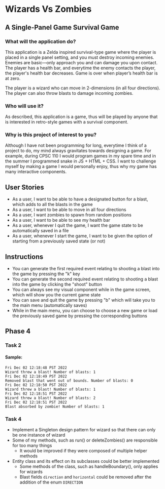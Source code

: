 # Wizards Vs Zombies

## A Single-Panel Game Survival Game

### What will the application do?
This application is a Zelda inspired survival-type game where the player is placed in a single panel setting, 
and you must destroy incoming enemies. Enemies are basic—only approach you and can damage you upon contact.
The player has a health bar, and everytime the enemy contacts the player, the player's health bar decreases.
Game is over when player’s health bar is at zero.

The player is a wizard who can move in 2-dimensions (in all four directions). The player can also throw blasts to 
damage incoming zombies.

### Who will use it?
As described, this application is a game, thus will be played by anyone that is interested in retro-style games
with a survival component.

### Why is this project of interest to you?
Although I have not been programming for long, everytime I think of a project to do, my mind always gravitates towards 
designing a game. For example, during CPSC 110 I would program games in my spare time and in the summer I programmed 
snake in JS + HTML + CSS. I want to challenge myself by making a game I would personally enjoy, thus why my game has 
many interactive components.

## User Stories

- As a user, I want to be able to have a designated button for a blast, which adds to all the blasts in the game
- As a user, I want to be able to move in all four directions
- As a user, I want zombies to spawn from random positions
- As a user, I want to be able to see my health bar
- As a user, whenever I quit the game, I want the game state to be automatically saved in a file
- As a user, whenever I start the game, I want to be given the option of starting from a previously saved state (or not)

## Instructions
- You can generate the first required event relating to shooting a blast into the game by pressing the "k" key
- You can generate the second required event relating to shooting a blast into the game by clicking the "shoot" button
- You can always see my visual component while in the game screen, which will show you the current game state
- You can save and quit the game by pressing "b" which will take you to the main menu (automatically saves)
- While in the main menu, you can choose to choose a new game or load the previously saved game by pressing the 
  corresponding buttons

## Phase 4

### Task 2

#### Sample:

    Fri Dec 02 12:18:48 PST 2022
    Wizard threw a blast! Number of blasts: 1
    Fri Dec 02 12:18:49 PST 2022
    Removed blast that went out of bounds. Number of blasts: 0
    Fri Dec 02 12:18:50 PST 2022
    Wizard threw a blast! Number of blasts: 1
    Fri Dec 02 12:18:51 PST 2022
    Wizard threw a blast! Number of blasts: 2
    Fri Dec 02 12:18:51 PST 2022
    Blast absorbed by zombie! Number of blasts: 1

### Task 4

- Implement a Singleton design pattern for wizard so that there can only be one instance of wizard
- Some of my methods, such as run() or deleteZombies() are responsible for too many things
  - It would be improved if they were composed of multiple helper methods
- Entity class and its effect on its subclasses could be better implemented
  - Some methods of the class, such as handleBoundary(), only applies for wizards
  - Blast fields `direction` and `horizontal` could be removed after the addition of the enum `DIRECTION`
